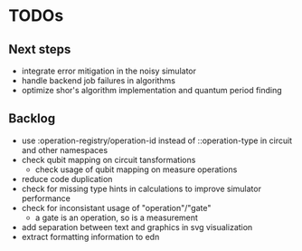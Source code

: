# TODOs

## Next steps
* integrate error mitigation in the noisy simulator
* handle backend job failures in algorithms
* optimize shor's algorithm implementation and quantum period finding

## Backlog
* use :operation-registry/operation-id instead of ::operation-type in circuit
  and other namespaces
* check qubit mapping on circuit tansformations
  * check usage of qubit mapping on measure operations
* reduce code duplication
* check for missing type hints in calculations to improve simulator performance
* check for inconsistant usage of "operation"/"gate"
  * a gate is an operation, so is a measurement
* add separation between text and graphics in svg visualization
* extract formatting information to edn
